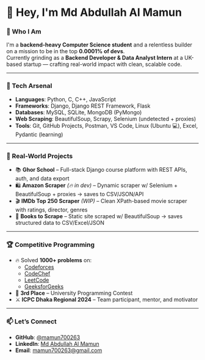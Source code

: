 # 👋 Hey, I'm Md Abdullah Al Mamun

### 🧠 Who I Am  
I'm a **backend-heavy Computer Science student** and a relentless builder on a mission to be in the top **0.0001% of devs**.  
Currently grinding as a **Backend Developer & Data Analyst Intern** at a UK-based startup — crafting real-world impact with clean, scalable code.

---

### 🔧 Tech Arsenal
- **Languages**: Python, C, C++, JavaScript  
- **Frameworks**: Django, Django REST Framework, Flask  
- **Databases**: MySQL, SQLite, MongoDB (PyMongo)  
- **Web Scraping**: BeautifulSoup, Scrapy, Selenium (undetected + proxies)  
- **Tools**: Git, GitHub Projects, Postman, VS Code, Linux (Ubuntu 💻), Excel, Pydantic (learning)

---

### 🚀 Real-World Projects
- 📚 **Ghor School** – Full-stack Django course platform with REST APIs, auth, and data export  
- 🛍️ **Amazon Scraper** *(🔥 in dev)* – Dynamic scraper w/ Selenium + BeautifulSoup + proxies → saves to CSV/JSON/API  
- 🎬 **IMDb Top 250 Scraper** *(WIP)* – Clean XPath-based movie scraper with ratings, director, genres  
- 📖 **Books to Scrape** – Static site scraped w/ BeautifulSoup → saves structured data to CSV/Excel/JSON  

---

### 🏆 Competitive Programming
- 🔥 Solved **1000+ problems** on:
  - [Codeforces](https://codeforces.com/profile/mamun700263)  
  - [CodeChef](https://www.codechef.com/users/mamun700263)  
  - [LeetCode](https://leetcode.com/u/mamun700263)  
  - [GeeksforGeeks](https://www.geeksforgeeks.org/user/mamun700263)  
- 🥉 **3rd Place** – University Programming Contest  
- ⚔️ **ICPC Dhaka Regional 2024** – Team participant, mentor, and motivator

---

### 📫 Let’s Connect
- **GitHub**: [@mamun700263](https://github.com/mamun700263)  
- **LinkedIn**: [Md Abdullah Al Mamun](https://www.linkedin.com/in/md-abdullah-all-mamun)  
- **Email**: mamun700263@gmail.com  
